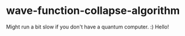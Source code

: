 # wave-function-collapse-algorithm
Might run a bit slow if you don't have a quantum computer. :)
Hello!
